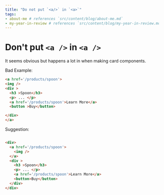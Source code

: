 ```yaml
---
title: "Do not put `<a/>` in `<a>`"
tags:
- about-me # references `src/content/blog/about-me.md`
- my-year-in-review # references `src/content/blog/my-year-in-review.md`
---
```



# Don't put `<a />` in `<a />` 

It seems obvious but happens a lot in when making card components. 

Bad Example: 

```html
<a href='/products/spoon'>
<img />
<div >
  <h3 >Spoon</h3>
  <p> ... </p>
  <a href='/products/spoon'>Learn More</a>
  <button >Buy</button>

</div>
</a>
```

Suggestion: 

```html

<div>
  <a href='/products/spoon'>
    <img />
  </a>
  <div >
    <h3 >Spoon</h3>
    <p> ... </p>
    <a href='/products/spoon'>Learn More</a>
    <button>Buy</button>
  </div>
</div>
```